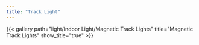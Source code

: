 ```yaml
---
title: "Track Light"
---
```


{{< gallery path="light/Indoor Light/Magnetic Track Lights" title="Magnetic Track Lights" show_title="true" >}}